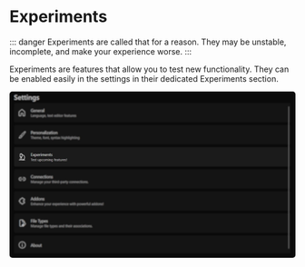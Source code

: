 ﻿---
prev:
   text: 'Usage - FTP Integration'
   link: '/usage/ftp-integration'
next: 
   text: 'Experiments - Code Completion'
   link: '/usage/experiments/code-completion'
---

# Experiments

::: danger
Experiments are called that for a reason. They may be unstable, incomplete, and make your experience worse.
:::

Experiments are features that allow you to test new functionality.
They can be enabled easily in the settings in their dedicated Experiments section.

<img src="./images/experiments.webp" alt="Settings window" style="border-radius: 5px;" />
